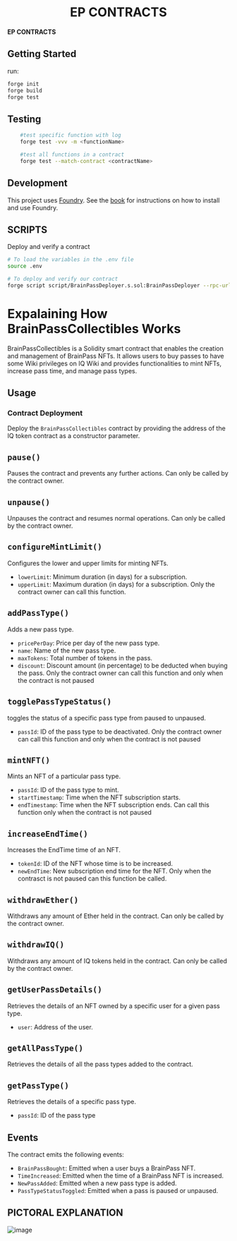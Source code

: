 # <h1 align="center"> EP CONTRACTS </h1>

**EP CONTRACTS**

## Getting Started

run:

```sh
forge init
forge build
forge test
```

## Testing

```sh
    #test specific function with log
    forge test -vvv -m <functionName>

    #test all functions in a contract
    forge test --match-contract <contractName>

```

## Development

This project uses [Foundry](https://getfoundry.sh). See the [book](https://book.getfoundry.sh/getting-started/installation.html) for instructions on how to install and use Foundry.

## SCRIPTS

Deploy and verify a contract

```sh
# To load the variables in the .env file
source .env

# To deploy and verify our contract
forge script script/BrainPassDeployer.s.sol:BrainPassDeployer --rpc-url $RPC_URL  --private-key $PRIVATE_KEY --broadcast --verify --etherscan-api-key $ETHERSCAN_KEY -vvvv --gas-price 60 --legacy

```

# Expalaining How BrainPassCollectibles Works

BrainPassCollectibles is a Solidity smart contract that enables the creation and management of BrainPass NFTs. It allows users to buy passes to have some Wiki privileges on IQ Wiki and provides functionalities to mint NFTs, increase pass time, and manage pass types.

## Usage

### Contract Deployment
Deploy the `BrainPassCollectibles` contract by providing the address of the IQ token contract as a constructor parameter.

## `pause()`
Pauses the contract and prevents any further actions. Can only be called by the contract owner.

## `unpause()`
Unpauses the contract and resumes normal operations. Can only be called by the contract owner.

## `configureMintLimit()`
Configures the lower and upper limits for minting NFTs.
- `lowerLimit`: Minimum duration (in days) for a subscription.
- `upperLimit`: Maximum duration (in days) for a subscription.
Only the contract owner can call this function.

## `addPassType()`
Adds a new pass type.
- `pricePerDay`: Price per day of the new pass type.
- `name`: Name of the new pass type.
- `maxTokens`: Total number of tokens in the pass.
- `discount`: Discount amount (in percentage) to be deducted when buying the pass.
Only the contract owner can call this function and only when the contract is not paused 

## `togglePassTypeStatus()`
toggles the status of a specific pass type from paused to unpaused.
- `passId`: ID of the pass type to be deactivated.
Only the contract owner can call this function and only when the contract is not paused 

## `mintNFT()`
Mints an NFT of a particular pass type.
- `passId`: ID of the pass type to mint.
- `startTimestamp`: Time when the NFT subscription starts.
- `endTimestamp`: Time when the NFT subscription ends.
Can call this function  only when the contract is not paused 

## `increaseEndTime()`
Increases the EndTime time of an NFT.
- `tokenId`: ID of the NFT whose time is to be increased.
- `newEndTime`: New subscription end time for the NFT.
Only when the contrasct is not paused can this function be called.

## `withdrawEther()`
Withdraws any amount of Ether held in the contract. Can only be called by the contract owner.

## `withdrawIQ()`
Withdraws any amount of IQ tokens held in the contract. Can only be called by the contract owner.

## `getUserPassDetails()`
Retrieves the details of an NFT owned by a specific user for a given pass type.
- `user`: Address of the user.

## `getAllPassType()`
Retrieves the details of all the pass types added to the contract.

## `getPassType()`
Retrieves the details of a specific pass type.
- `passId`: ID of the pass type

## Events

The contract emits the following events:

- `BrainPassBought`: Emitted when a user buys a BrainPass NFT.
- `TimeIncreased`: Emitted when the time of a BrainPass NFT is increased.
- `NewPassAdded`: Emitted when a new pass type is added.
- `PassTypeStatusToggled`: Emitted when a pass is paused or unpaused.

## PICTORAL EXPLANATION
![image](https://github.com/EveripediaNetwork/ep-contract/assets/75235148/eee4d631-28d9-4ca4-bc0e-62e5a02998a2)


